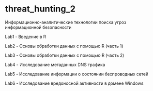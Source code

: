 # threat_hunting_2
Информационно-аналитические технологии поиска угроз информационной безопасности 

Lab1 - Введение в R

Lab2 - Основы обработки данных с помощью R (часть 1)

Lab3 - Основы обработки данных с помощью R (часть 2)

Lab4 - Исследование метаданных DNS трафика

Lab5 - Исследование информации о состоянии беспроводных сетей

Lab6 - Исследование вредоносной активности в домене Windows
